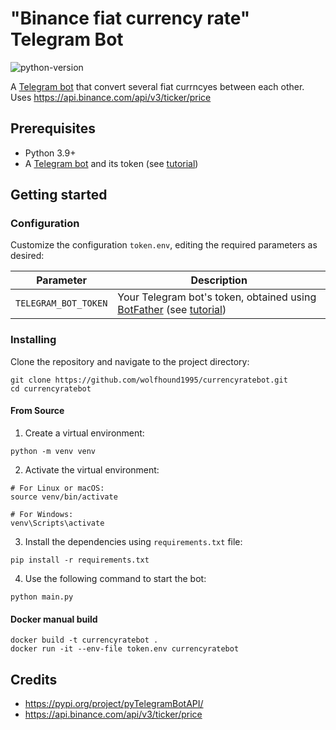 # "Binance fiat currency rate" Telegram Bot
![python-version](https://img.shields.io/badge/python-3.9-blue.svg)

A [Telegram bot](https://core.telegram.org/bots/api) that convert several fiat currncyes between each other. Uses https://api.binance.com/api/v3/ticker/price

## Prerequisites
- Python 3.9+
- A [Telegram bot](https://core.telegram.org/bots#6-botfather) and its token (see [tutorial](https://core.telegram.org/bots/tutorial#obtain-your-bot-token))

## Getting started

### Configuration
Customize the configuration `token.env`, editing the required parameters as desired:

| Parameter                   | Description                                                                                                                                                                                                                   |
|-----------------------------|-------------------------------------------------------------------------------------------------------------------------------------------------------------------------------------------------------------------------------|
| `TELEGRAM_BOT_TOKEN`            | Your Telegram bot's token, obtained using [BotFather](http://t.me/botfather) (see [tutorial](https://core.telegram.org/bots/tutorial#obtain-your-bot-token))                                                              |



### Installing
Clone the repository and navigate to the project directory:

```shell
git clone https://github.com/wolfhound1995/currencyratebot.git
cd currencyratebot
```

#### From Source
1. Create a virtual environment:
```shell
python -m venv venv
```

2. Activate the virtual environment:
```shell
# For Linux or macOS:
source venv/bin/activate

# For Windows:
venv\Scripts\activate
```

3. Install the dependencies using `requirements.txt` file:
```shell
pip install -r requirements.txt
```

4. Use the following command to start the bot:
```
python main.py
```
#### Docker manual build
```shell
docker build -t currencyratebot .
docker run -it --env-file token.env currencyratebot
```

## Credits
- https://pypi.org/project/pyTelegramBotAPI/
- https://api.binance.com/api/v3/ticker/price

